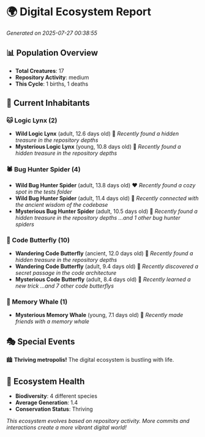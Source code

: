 # 🌍 Digital Ecosystem Report
*Generated on 2025-07-27 00:38:55*

## 📊 Population Overview
- **Total Creatures**: 17
- **Repository Activity**: medium
- **This Cycle**: 1 births, 1 deaths

## 👥 Current Inhabitants

### 🐱 Logic Lynx (2)
- **Wild Logic Lynx** (adult, 12.6 days old) 💚
  *Recently found a hidden treasure in the repository depths*
- **Mysterious Logic Lynx** (young, 10.8 days old) 💛
  *Recently found a hidden treasure in the repository depths*

### 🕷️ Bug Hunter Spider (4)
- **Wild Bug Hunter Spider** (adult, 13.8 days old) ❤️
  *Recently found a cozy spot in the tests folder*
- **Wild Bug Hunter Spider** (adult, 11.4 days old) 💚
  *Recently connected with the ancient wisdom of the codebase*
- **Mysterious Bug Hunter Spider** (adult, 10.5 days old) 💚
  *Recently found a hidden treasure in the repository depths*
  *...and 1 other bug hunter spiders*

### 🦋 Code Butterfly (10)
- **Wandering Code Butterfly** (ancient, 12.0 days old) 💛
  *Recently found a hidden treasure in the repository depths*
- **Wandering Code Butterfly** (adult, 9.4 days old) 💛
  *Recently discovered a secret passage in the code architecture*
- **Mysterious Code Butterfly** (adult, 8.4 days old) 💚
  *Recently learned a new trick*
  *...and 7 other code butterflys*

### 🐋 Memory Whale (1)
- **Mysterious Memory Whale** (young, 7.1 days old) 💚
  *Recently made friends with a memory whale*

## 🎭 Special Events

🏙️ **Thriving metropolis!** The digital ecosystem is bustling with life.

## 🔬 Ecosystem Health
- **Biodiversity**: 4 different species
- **Average Generation**: 1.4
- **Conservation Status**: Thriving

*This ecosystem evolves based on repository activity. More commits and interactions create a more vibrant digital world!*